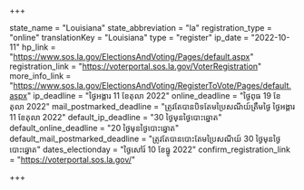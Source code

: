 +++

state_name = "Louisiana"
state_abbreviation = "la"
registration_type = "online"
translationKey = "Louisiana"
type = "register"
ip_date = "2022-10-11"
hp_link = "https://www.sos.la.gov/ElectionsAndVoting/Pages/default.aspx"
registration_link = "https://voterportal.sos.la.gov/VoterRegistration"
more_info_link = "https://www.sos.la.gov/ElectionsAndVoting/RegisterToVote/Pages/default.aspx"
ip_deadline = "ថ្ងៃអង្គារ 11 ខែតុលា 2022"
online_deadline = "ថ្ងៃពុធ 19 ខែតុលា 2022"
mail_postmarked_deadline = "ត្រូវតែបានបិទតែមប្រៃសណីយ៍ត្រឹមថ្ងៃ​ ថ្ងៃអង្គារ 11 ខែតុលា 2022"
default_ip_deadline = "30 ថ្ងៃមុនថ្ងៃបោះឆ្នោត"
default_online_deadline = "20 ថ្ងៃមុនថ្ងៃបោះឆ្នោត"
default_mail_postmarked_deadline = "ត្រូវតែបានបោះតែមប្រៃសណីយ៍ 30 ថ្ងៃមុនថ្ងៃបោះឆ្នោត"
dates_electionday = "ថ្ងៃសៅរ៍ 10 ខែធ្នូ 2022"
confirm_registration_link = "https://voterportal.sos.la.gov/"

+++